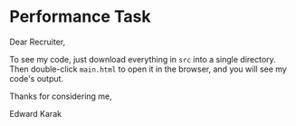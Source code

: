 # Performance Task

Dear Recruiter,

To see my code, just download everything in `src` into a single directory. Then double-click `main.html` to open it in the browser, and you will see my code's output.

Thanks for considering me,

Edward Karak
